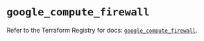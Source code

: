 # `google_compute_firewall`

Refer to the Terraform Registry for docs: [`google_compute_firewall`](https://registry.terraform.io/providers/hashicorp/google/6.11.2/docs/resources/compute_firewall).
